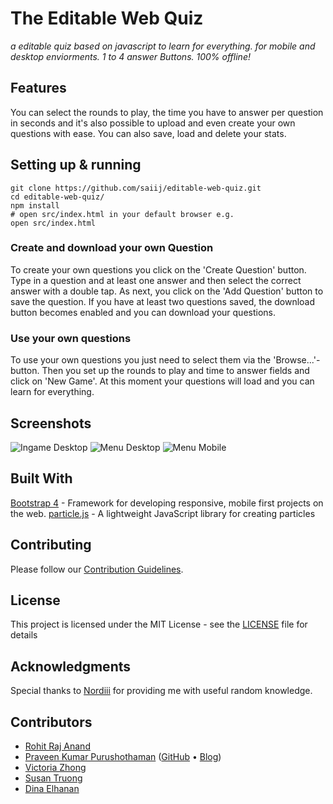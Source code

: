 # The Editable Web Quiz

_a editable quiz based on javascript to learn for everything.
for mobile and desktop enviorments. 1 to 4 answer Buttons. 100% offline!_

## Features

You can select the rounds to play,
the time you have to answer per question in seconds and it's also possible to upload and even create your own questions with ease. You can also save, load and delete your stats.

## Setting up & running

```shell
git clone https://github.com/saiij/editable-web-quiz.git
cd editable-web-quiz/
npm install
# open src/index.html in your default browser e.g.
open src/index.html
```

### Create and download your own Question

To create your own questions you click on the 'Create Question' button.
Type in a question and at least one answer and then select the correct answer with a double tap. As next, you click on the 'Add Question' button to save the question.
If you have at least two questions saved, the download button becomes enabled and you can download your questions.

### Use your own questions

To use your own questions you just need to select them via the 'Browse...'-button.
Then you set up the rounds to play and time to answer fields and click on 'New Game'.
At this moment your questions will load and you can learn for everything.

## Screenshots

![Ingame Desktop](assets/img/ingame_desktop.png)
![Menu Desktop](assets/img/menu_desktop.png)
![Menu Mobile](assets/img/menu_mobile_w_custom_alert.png)

## Built With

[Bootstrap 4](https://github.com/twbs/bootstrap) - Framework for developing responsive, mobile first projects on the web.
[particle.js](https://github.com/VincentGarreau/particles.js) - A lightweight JavaScript library for creating particles

## Contributing

Please follow our [Contribution Guidelines](./CONTRIBUTING.md).

## License

This project is licensed under the MIT License - see the [LICENSE](LICENSE) file for details

## Acknowledgments

Special thanks to [Nordiii](https://github.com/Nordiii) for providing me with useful random knowledge.


## Contributors

- [Rohit Raj Anand](https://github.com/rht6226)
- [Praveen Kumar Purushothaman](https://praveen.science/) ([GitHub](https://github.com/praveenscience/) &bull; [Blog](https://blog.praveen.science/))
- [Victoria Zhong](https://github.com/SemicolonExpected)
- [Susan Truong](https://github.com/susantruong)
- [Dina Elhanan](https://github.com/dinaelhanan)
